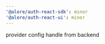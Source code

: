 ```yaml
---
'@alore/auth-react-sdk': minor
'@alore/auth-react-ui': minor
---
```


provider config handle from backend
